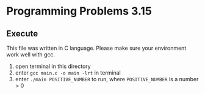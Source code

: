 # Programming Problems 3.15

## Execute
This file was written in C language. Please make sure your environment work well with gcc.

1. open terminal in this directory
2. enter `gcc main.c -o main -lrt` in terminal
3. enter `./main POSITIVE_NUMBER` to run, where `POSITIVE_NUMBER` is a number > 0
